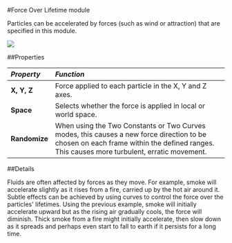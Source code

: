 #Force Over Lifetime module

Particles can be accelerated by forces (such as wind or attraction) that are specified in this module.

![](../uploads/Main/PartSysForceOverLifeInsp.png)

##Properties

|**_Property_** |**_Function_** |
|:---|:---|
|__X, Y, Z__ |Force applied to each particle in the X, Y and Z axes. |
|__Space__ |Selects whether the force is applied in local or world space. |
|__Randomize__ |When using the Two Constants or Two Curves modes, this causes a new force direction to be chosen on each frame within the defined ranges. This causes more turbulent, erratic movement. |

##Details

Fluids are often affected by forces as they move. For example, smoke will accelerate slightly as it rises from a fire, carried up by the hot air around it. Subtle effects can be achieved by using curves to control the force over the particles' lifetimes. Using the previous example, smoke will initially accelerate upward but as the rising air gradually cools, the force will diminish. Thick smoke from a fire might initially accelerate, then slow down as it spreads and perhaps even start to fall to earth if it persists for a long time.
